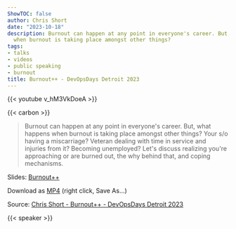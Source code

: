 ```yaml
---
ShowTOC: false
author: Chris Short
date: "2023-10-18"
description: Burnout can happen at any point in everyone's career. But, what happens
  when burnout is taking place amongst other things?
tags:
- talks
- videos
- public speaking
- burnout
title: Burnout++ - DevOpsDays Detroit 2023
---
```


{{< youtube v_hM3VkDoeA >}}

{{< carbon >}}

> Burnout can happen at any point in everyone's career. But, what happens when burnout is taking place amongst other things? Your s/o having a miscarriage? Veteran dealing with time in service and injuries from it? Becoming unemployed? Let's discuss realizing you're approaching or are burned out, the why behind that, and coping mechanisms.

Slides: [Burnout++](https://speakerdeck.com/chrisshort/burnout-plus-plus)

Download as [MP4](https://cdn.chrisshort.net/chrisshort/chris-short-devopsdays-detroit-2023-burnout-plus-plus.mp4) (right click, Save As...)

Source: [Chris Short - Burnout++ - DevOpsDays Detroit 2023](https://youtu.be/v_hM3VkDoeA)

{{< speaker >}}
